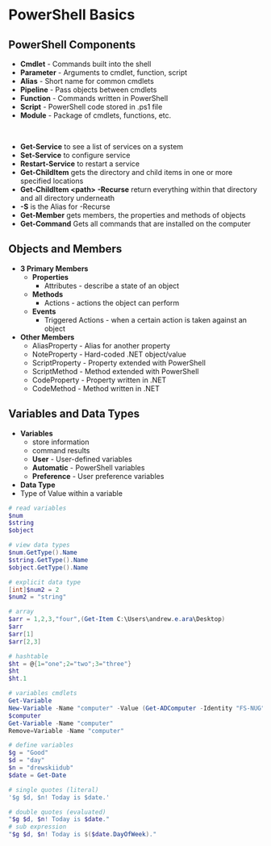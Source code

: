 # PowerShell Basics

## PowerShell Components
- **Cmdlet** - Commands built into the shell
- **Parameter** - Arguments to cmdlet, function, script
- **Alias** - Short name for common cmdlets
- **Pipeline** - Pass objects between cmdlets
- **Function** - Commands written in PowerShell
- **Script** - PowerShell code stored in .ps1 file
- **Module** - Package of cmdlets, functions, etc.

</br>

- **Get-Service** to see a list of services on a system  
- **Set-Service** to configure service  
- **Restart-Service** to restart a service  
- **Get-ChildItem** gets the directory and child items in one or more specified locations  
- **Get-ChildItem \<path> -Recurse** return everything within that directory and all directory underneath   
- **-S** is the Alias for -Recurse
- **Get-Member** gets members, the properties and methods of objects
- **Get-Command** Gets all commands that are installed on the computer
 
## Objects and Members

- **3 Primary Members**  
   - **Properties**  
      - Attributes - describe a state of an object
   - **Methods**  
      - Actions - actions the object can perform 
   - **Events**  
      - Triggered Actions - when a certain action is taken against an object
- **Other Members**
  - AliasProperty - Alias for another property
  - NoteProperty - Hard-coded .NET object/value
  - ScriptProperty - Property extended with PowerShell
  - ScriptMethod - Method extended with PowerShell
  - CodeProperty - Property written in .NET
  - CodeMethod - Method written in .NET

## Variables and Data Types
- **Variables** 
  - store information
  - command results
  - **User** - User-defined variables
  - **Automatic** - PowerShell variables
  - **Preference** - User preference variables
 - **Data Type**
  - Type of Value within a variable
```PowerShell
# read variables
$num
$string
$object

# view data types
$num.GetType().Name
$string.GetType().Name
$object.GetType().Name

# explicit data type
[int]$num2 = 2
$num2 = "string"

# array
$arr = 1,2,3,"four",(Get-Item C:\Users\andrew.e.ara\Desktop)
$arr
$arr[1]
$arr[2,3]

# hashtable
$ht = @{1="one";2="two";3="three"}
$ht
$ht.1

# variables cmdlets
Get-Variable
New-Variable -Name "computer" -Value (Get-ADComputer -Identity "FS-NUG")
$computer
Get-Variable -Name "computer"
Remove=Variable -Name "computer"

# define variables
$g = "Good"
$d = "day"
$n = "drewskiidub"
$date = Get-Date

# single quotes (literal)
'$g $d, $n! Today is $date.'

# double quotes (evaluated)
"$g $d, $n! Today is $date."
# sub expression
"$g $d, $n! Today is $($date.DayOfWeek)."

```
